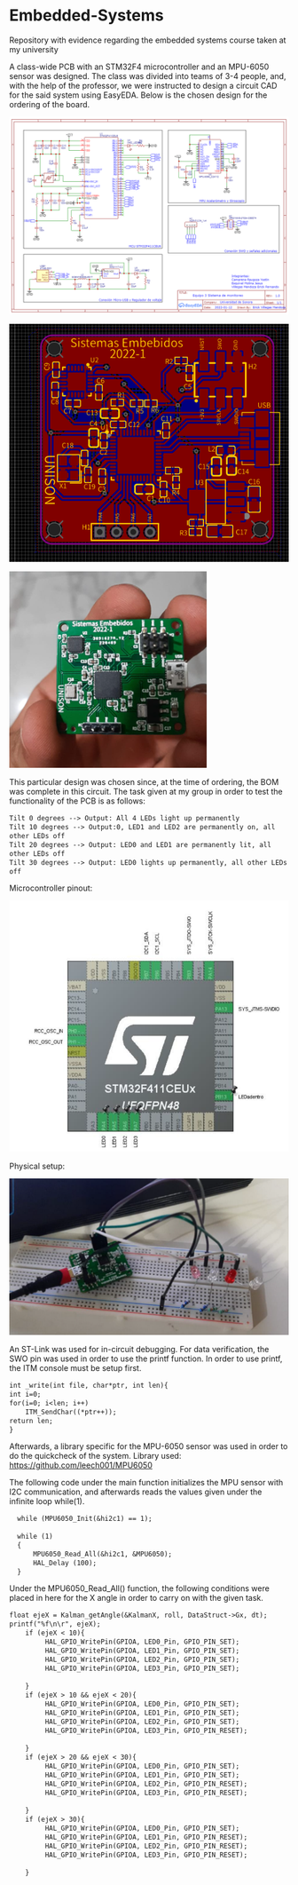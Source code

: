 # Embedded-Systems
Repository with evidence regarding the embedded systems course taken at my university


A class-wide PCB with an STM32F4 microcontroller and an MPU-6050 sensor was designed. The class was divided into teams of 3-4 people, and, with the help of the professor, we were instructed to design a circuit CAD for the said system using EasyEDA. Below is the chosen design for the ordering of the board.

![chosenCAD](https://github.com/CarlosKiamy/Embedded-Systems/blob/main/img/chosenCAD.png)

![pcb](https://github.com/CarlosKiamy/Embedded-Systems/blob/main/img/pcb.png)

![physical_PCB](https://github.com/CarlosKiamy/Embedded-Systems/blob/main/img/physical_PCB.png)

This particular design was chosen since, at the time of ordering, the BOM was complete in this circuit. The task given at my group in order to test the functionality of the PCB is as follows:

```
Tilt 0 degrees --> Output: All 4 LEDs light up permanently
Tilt 10 degrees --> Output:0, LED1 and LED2 are permanently on, all other LEDs off
Tilt 20 degrees --> Output: LED0 and LED1 are permanently lit, all other LEDs off
Tilt 30 degrees --> Output: LED0 lights up permanently, all other LEDs off
```

Microcontroller pinout:

![pinout](https://github.com/CarlosKiamy/Embedded-Systems/blob/main/img/pinout.png)

Physical setup:

![pinout](https://github.com/CarlosKiamy/Embedded-Systems/blob/main/img/proto.png)

An ST-Link was used for in-circuit debugging.
For data verification, the SWO pin was used in order to use the printf function. In order to use printf, the ITM console must be setup first.
```
int _write(int file, char*ptr, int len){
int i=0;
for(i=0; i<len; i++)
	ITM_SendChar((*ptr++));
return len;
}
```

Afterwards, a library specific for the MPU-6050 sensor was used in order to do the quickcheck of the system.
Library used: https://github.com/leech001/MPU6050

The following code under the main function initializes the MPU sensor with I2C communication, and afterwards reads the values given under the infinite loop while(1).
```
  while (MPU6050_Init(&hi2c1) == 1);
 
  while (1)
  {
	  MPU6050_Read_All(&hi2c1, &MPU6050);
	  HAL_Delay (100);
  }
```

Under the MPU6050_Read_All() function, the following conditions were placed in here for the X angle in order to carry on with the given task.
``` 
float ejeX = Kalman_getAngle(&KalmanX, roll, DataStruct->Gx, dt);
printf("%f\n\r", ejeX);
    if (ejeX < 10){
    	 HAL_GPIO_WritePin(GPIOA, LED0_Pin, GPIO_PIN_SET);
    	 HAL_GPIO_WritePin(GPIOA, LED1_Pin, GPIO_PIN_SET);
    	 HAL_GPIO_WritePin(GPIOA, LED2_Pin, GPIO_PIN_SET);
    	 HAL_GPIO_WritePin(GPIOA, LED3_Pin, GPIO_PIN_SET);

    }
    if (ejeX > 10 && ejeX < 20){
    	 HAL_GPIO_WritePin(GPIOA, LED0_Pin, GPIO_PIN_SET);
    	 HAL_GPIO_WritePin(GPIOA, LED1_Pin, GPIO_PIN_SET);
    	 HAL_GPIO_WritePin(GPIOA, LED2_Pin, GPIO_PIN_SET);
    	 HAL_GPIO_WritePin(GPIOA, LED3_Pin, GPIO_PIN_RESET);

    }
    if (ejeX > 20 && ejeX < 30){
    	 HAL_GPIO_WritePin(GPIOA, LED0_Pin, GPIO_PIN_SET);
    	 HAL_GPIO_WritePin(GPIOA, LED1_Pin, GPIO_PIN_SET);
    	 HAL_GPIO_WritePin(GPIOA, LED2_Pin, GPIO_PIN_RESET);
    	 HAL_GPIO_WritePin(GPIOA, LED3_Pin, GPIO_PIN_RESET);

    }
    if (ejeX > 30){
    	 HAL_GPIO_WritePin(GPIOA, LED0_Pin, GPIO_PIN_SET);
    	 HAL_GPIO_WritePin(GPIOA, LED1_Pin, GPIO_PIN_RESET);
    	 HAL_GPIO_WritePin(GPIOA, LED2_Pin, GPIO_PIN_RESET);
    	 HAL_GPIO_WritePin(GPIOA, LED3_Pin, GPIO_PIN_RESET);

    }
 ```
